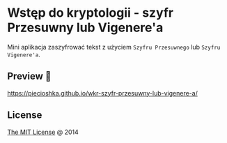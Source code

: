 # Wstęp do kryptologii - szyfr Przesuwny lub Vigenere'a

Mini aplikacja zaszyfrować tekst z użyciem `Szyfru Przesuwnego` lub `Szyfru Vigenere'a`.

## Preview 🎉

<https://piecioshka.github.io/wkr-szyfr-przesuwny-lub-vigenere-a/>

## License

[The MIT License](http://piecioshka.mit-license.org/) @ 2014
